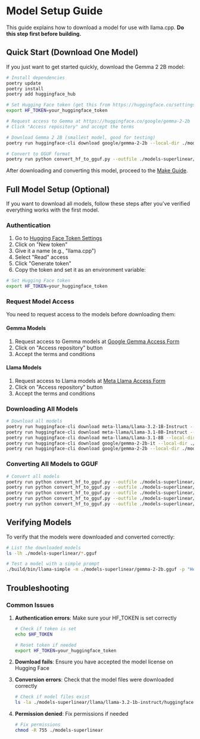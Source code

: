 # Model Setup Guide

This guide explains how to download a model for use with llama.cpp. **Do this step first before building.**

## Quick Start (Download One Model)

If you just want to get started quickly, download the Gemma 2 2B model:

```bash
# Install dependencies
poetry update
poetry install
poetry add huggingface_hub

# Set Hugging Face token (get this from https://huggingface.co/settings/tokens)
export HF_TOKEN=your_huggingface_token

# Request access to Gemma at https://huggingface.co/google/gemma-2-2b
# Click "Access repository" and accept the terms

# Download Gemma 2 2B (smallest model, good for testing)
poetry run huggingface-cli download google/gemma-2-2b --local-dir ./models-superlinear/gemma/gemma-2-2b/huggingface

# Convert to GGUF format
poetry run python convert_hf_to_gguf.py --outfile ./models-superlinear/gemma-2-2b.gguf ./models-superlinear/gemma/gemma-2-2b/huggingface
```

After downloading and converting this model, proceed to the [Make Guide](make_guide).

## Full Model Setup (Optional)

If you want to download all models, follow these steps after you've verified everything works with the first model.

### Authentication

1. Go to [Hugging Face Token Settings](https://huggingface.co/settings/tokens)
2. Click on "New token"
3. Give it a name (e.g., "llama.cpp")
4. Select "Read" access
5. Click "Generate token"
6. Copy the token and set it as an environment variable:

```bash
# Set Hugging Face token
export HF_TOKEN=your_huggingface_token
```

### Request Model Access

You need to request access to the models before downloading them:

#### Gemma Models
1. Request access to Gemma models at [Google Gemma Access Form](https://huggingface.co/google/gemma-2-2b)
2. Click on "Access repository" button
3. Accept the terms and conditions

#### Llama Models
1. Request access to Llama models at [Meta Llama Access Form](https://huggingface.co/meta-llama/Llama-3.1-8B-Instruct)
2. Click on "Access repository" button
3. Accept the terms and conditions

### Downloading All Models

```bash
# Download all models
poetry run huggingface-cli download meta-llama/Llama-3.2-1B-Instruct --local-dir ./models-superlinear/llama/llama-3.2-1b-instruct/huggingface && \
poetry run huggingface-cli download meta-llama/Llama-3.1-8B-Instruct --local-dir ./models-superlinear/llama/llama-3.1-8b-instruct/huggingface && \
poetry run huggingface-cli download meta-llama/Llama-3.1-8B --local-dir ./models-superlinear/llama/llama-3.1-8b/huggingface && \
poetry run huggingface-cli download google/gemma-2-2b-it --local-dir ./models-superlinear/gemma/gemma-2-2b-it/huggingface && \
poetry run huggingface-cli download google/gemma-2-2b --local-dir ./models-superlinear/gemma/gemma-2-2b/huggingface
```

### Converting All Models to GGUF

```bash
# Convert all models
poetry run python convert_hf_to_gguf.py --outfile ./models-superlinear/llama-3.2-1b-instruct.gguf ./models-superlinear/llama/llama-3.2-1b-instruct/huggingface && \
poetry run python convert_hf_to_gguf.py --outfile ./models-superlinear/llama-3.1-8b-instruct.gguf ./models-superlinear/llama/llama-3.1-8b-instruct/huggingface && \
poetry run python convert_hf_to_gguf.py --outfile ./models-superlinear/llama-3.1-8b.gguf ./models-superlinear/llama/llama-3.1-8b/huggingface && \
poetry run python convert_hf_to_gguf.py --outfile ./models-superlinear/gemma-2-2b-it.gguf ./models-superlinear/gemma/gemma-2-2b-it/huggingface && \
poetry run python convert_hf_to_gguf.py --outfile ./models-superlinear/gemma-2-2b.gguf ./models-superlinear/gemma/gemma-2-2b/huggingface
```

## Verifying Models

To verify that the models were downloaded and converted correctly:

```bash
# List the downloaded models
ls -lh ./models-superlinear/*.gguf

# Test a model with a simple prompt
./build/bin/llama-simple -m ./models-superlinear/gemma-2-2b.gguf -p "Hello, world!" -n 20
```

## Troubleshooting

### Common Issues

1. **Authentication errors**: Make sure your HF_TOKEN is set correctly
   ```bash
   # Check if token is set
   echo $HF_TOKEN
   
   # Reset token if needed
   export HF_TOKEN=your_huggingface_token
   ```

2. **Download fails**: Ensure you have accepted the model license on Hugging Face

3. **Conversion errors**: Check that the model files were downloaded correctly
   ```bash
   # Check if model files exist
   ls -la ./models-superlinear/llama/llama-3.2-1b-instruct/huggingface
   ```

4. **Permission denied**: Fix permissions if needed
   ```bash
   # Fix permissions
   chmod -R 755 ./models-superlinear
   ``` 
